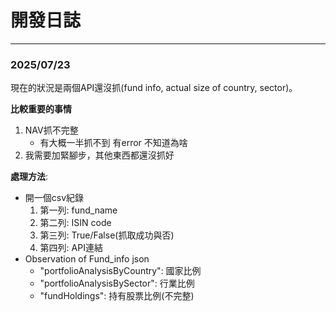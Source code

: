 # 開發日誌
---
### 2025/07/23
現在的狀況是兩個API還沒抓(fund info, actual size of country, sector)。 
   
**比較重要的事情**
1. NAV抓不完整
    - 有大概一半抓不到 有error 不知道為啥
2. 我需要加緊腳步，其他東西都還沒抓好  
  
**處理方法**:
- 開一個csv紀錄
    1. 第一列: fund_name
    2. 第二列: ISIN code
    3. 第三列: True/False(抓取成功與否)
    4. 第四列: API連結
- Observation of Fund_info json
    - "portfolioAnalysisByCountry": 國家比例
    - "portfolioAnalysisBySector": 行業比例
    - "fundHoldings": 持有股票比例(不完整)
